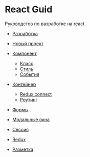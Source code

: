 # React Guid

Руководстов по разработке на react 

* [Разработка](develop.md)
* [Новый проект](start.md)


* [Компонент](component.md#компоненты)
  * [Класс](component.md#класс-компонента)
  * [Стиль](component.md#стили)
  * [События](component.md#события-(callbacks))
* [Контейнер](containers.md#контейнер)
  * [Redux connect](containers.md#связывание-с-redux)
  * [Роутинг](containers.md#роутинг)


* [Формы](forms.md)
* [Модальные окна](modals.md)
* [Сессия](session.md)
* [Redux](redux.md)
* [Разметка](layouts.md)